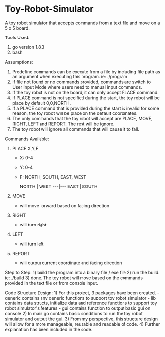 # Toy-Robot-Simulator
A toy robot simulator that accepts commands from a text file and move on a 5 x 5 board.

Tools Used:
   1) go version 1.8.3
   2) bash

Assumptions:
   1) Predefine commands can be execute from a file by including file path as an argument
   when executing this program. ie: ./program <file path>
   2) If file not found or no commands provided, commands are switch to User Input Mode where users need
   to manual input commands.
   3) If the toy robot is not on the board, it can only accept PLACE command.
   4) If PLACE command is not specified during the start, the toy robot will be place by default 0,0,NORTH.
   5) If a PLACE command that is provided during the start is invalid for some reason, the toy robot will be
   place on the default coordinates.
   6) The only commands that the toy robot will accept are PLACE, MOVE, RIGHT, LEFT and REPORT. The rest will be
   ignore.
   7) The toy robot will ignore all commands that will cause it to fall.

Commands Available:
   1) PLACE X,Y,F
        - X: 0-4
        - Y: 0-4
        - F: NORTH, SOUTH, EAST, WEST

          NORTH
            |
    WEST ---|--- EAST
            |
          SOUTH

   2) MOVE
        - will move forward based on facing direction
   3) RIGHT
        - will turn right
   4) LEFT
        - will turn left
   5) REPORT
        - will output current coordinate and facing direction

Step to Step:
    1) build the program into a binary file / exe file
    2) run the build. ie: ./build <file path optional>
    3) done. The toy robot will move based on the commands provided in the text file or from console input.

Code Structure Design:
    1) For this project, 3 packages have been created.
        - generic contains any generic functions to support toy robot simulator
        - lib contains data structs, initialize data and reference functions to support toy
        robot simulator's features
        - gui contains function to output basic gui on console
    2) In main.go contains basic conditions to run the toy robot simulator and output the gui.
    3) From my perspective, this structure design will allow for a more manageable, reusable and
    readable of code.
    4) Further explanation has been included in the code.